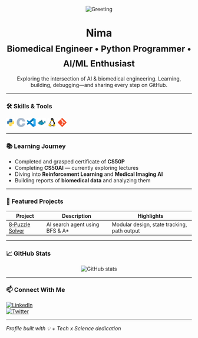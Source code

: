<p align="center">
  <img src="https://img.shields.io/badge/Hi👋-I'm%20Nima-blue" alt="Greeting"/>
</p>

<h1 align="center">Nima<br><sub>Biomedical Engineer • Python Programmer • AI/ML Enthusiast</sub></h1>

<p align="center">
  Exploring the intersection of AI & biomedical engineering. 
  Learning, building, debugging—and sharing every step on GitHub.
</p>

---

### 🛠 Skills & Tools
<code><img height="24" src="https://raw.githubusercontent.com/devicons/devicon/master/icons/python/python-original.svg"></code>
<code><img height="24" src="https://raw.githubusercontent.com/devicons/devicon/master/icons/c/c-original.svg"></code>
<code><img height="24" src="https://raw.githubusercontent.com/devicons/devicon/master/icons/vscode/vscode-original.svg"></code>
<code><img height="24" src="https://raw.githubusercontent.com/devicons/devicon/master/icons/docker/docker-original.svg"></code>
<code><img height="24" src="https://raw.githubusercontent.com/devicons/devicon/master/icons/linux/linux-original.svg"></code>
<code><img height="24" src="https://raw.githubusercontent.com/devicons/devicon/master/icons/git/git-original.svg"></code>

---

### 📚 Learning Journey
- Completed and grasped certificate of **CS50P** 
- Completing **CS50AI** — currently exploring lectures  
- Diving into **Reinforcement Learning** and **Medical Imaging AI**  
- Building reports of **biomedical data** and analyzing them

---

### 🔭 Featured Projects
| Project | Description | Highlights |
| --- | --- | --- |
| [8‑Puzzle Solver](https://github.com/yourusername/8-puzzle) | AI search agent using BFS & A* | Modular design, state tracking, path output |

---

### 📈 GitHub Stats
<p align="center">
  <img src="https://github-readme-stats.vercel.app/api?username=yourusername&show_icons=true&theme=vision-friendly-dark&hide_border=true" alt="GitHub stats"/>
</p>

---

### 📫 Connect With Me  
[![LinkedIn](https://img.shields.io/badge/LinkedIn-YourName-blue?logo=linkedin&logoColor=white)](www.linkedin.com/in/nima-abedi-forud-625205325)  
[![Twitter](https://img.shields.io/badge/Twitter-@yourhandle-blue?logo=twitter&logoColor=white)](https://twitter.com/yourhandle)

---

*Profile built with 💡 + Tech x Science dedication*

